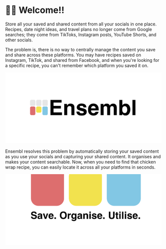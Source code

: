 # 👋🏼 Welcome!!

Store all your saved and shared content from all your socials in one place. Recipes, date night ideas, and travel plans no longer come from Google searches; they come from TikToks, Instagram posts, YouTube Shorts, and other socials.

The problem is, there is no way to centrally manage the content you save and share across these platforms. You may have recipes saved on Instagram, TikTok, and shared from Facebook, and when you're looking for a specific recipe, you can't remember which platform you saved it on.

![Ensembl logo](./assets/ensembl_logo.png)

Ensembl resolves this problem by automatically storing your saved content as you use your socials and capturing your shared content. It organises and makes your content searchable. Now, when you need to find that chicken wrap recipe, you can easily locate it across all your platforms in seconds.

![Ensembl slogan](./assets/slogan_banner.png)
